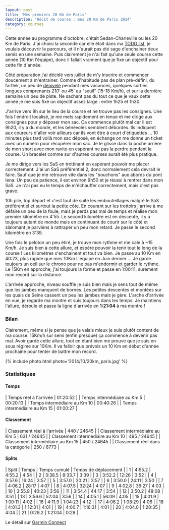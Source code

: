 ```yaml
---
layout: post
title: 'Mes premiers 20 Km de Paris'
description: 'Récit de course : mes 20 Km de Paris 2014'
category: courses
---
```


Cette année au programme d'octobre, c'était Sedan-Charleville ou les
20 Km de Paris. J'ai choisi la seconde car elle était dans ma [TODO list][1],
je voulais découvrir le parcours, et il n'aurait pas été sage d'enchainer deux semis
en une semaine. Puis clairement je n'ai fait qu'une seule course
cette année (10 Km l'équipe), donc il fallait vraiment que je fixe un objectif
pour cette fin d'année.

Côté préparation j'ai décidé vers juillet de m'y inscrire et commencer doucement
à m'entrainer. Comme d'habitude pas de plan pré-défini, du fartlek, un peu
de [dénivelé][2] pendant mes vacances, quelques sorties longues comprenants
2*10' ou 4*5' au "seuil" (15-18 Km/h), et sur la dernière semaine un peu de
piste. Ne sachant pas du tout ce que je vaux cette année je me suis fixé un
objectif assez large : entre 1h25 et 1h30.

J'arrive vers 9h sur le lieu de la course et ne trouve pas les
consignes. Une fois l'endroit localisé, je me mets rapidement en tenue
et me dirige aux consignes pour y déposer mon sac. Ça commence plutôt mal car
il est 9h20, il y a du monde, et les bénévoles semblent débordés.
Ils indiquent aux coureurs d'aller voir ailleurs car ils vont être à court
d'étiquettes ... 10 minutes plus tard voilà mon sac déposé, en échange on me
donne un ticket avec un numéro pour récupérer mon sac. Je le glisse dans la
poche arrière de mon short avec mon ravito en espérant ne pas la perdre pendant
la course. Un bracelet comme sur d'autres courses aurait été plus pratique.

Je me dirige vers les SaS en trottinant en espérant pouvoir me placer
correctement. J'ai un SaS préférentiel 2, donc normalement cela devrait le faire.
Sauf que je me retrouve vite dans les "bouchons" aux abords du pont Iena.
Un peu de patience, il est environ 9h50 et je réussi à rentrer dans mon SaS.
Je n'ai pas eu le temps de m'échauffer correctement, mais c'est pas grave.

10h pile, top départ et c'est tout de suite les embouteillages malgré le SaS
préférentiel et surtout la petite côte. En courant sur les trottoirs j'arrive
à me défaire un peu de la foule, mais je perds pas mal de temps et réalise mon
premier kilomètre en 4'55. Le second kilomètre est en descente, il y a toujours
autant de monde mais en continuant de courir sur le côté et slalomant je
parviens à rattraper un peu mon retard. Je passe le second kilomètre en 3'39.

Une fois le peloton un peu étiré, je trouve mon rythme et me cale à ~15 Km/h.
Je suis bien à cette allure, et espère pouvoir la tenir tout le long de la
course ! Les kilomètres s'enchainent et tout va bien. Je passe au 10 Km en 40:23,
plus rapide que mes 10Km L'équipe en Juin dernier ... Je garde toujours un oeil
sur le chrono pour ne pas m'endormir et garder le rythme. Le 15Km en approche,
j'ai toujours la forme et passe en 1:00:11, surement mon record sur la distance.

L'arrivée approche, niveau souffle je suis bien mais je sens tout de même que
les jambes manquent de bornes. Les petites descentes et montées sur les
quais de Seine cassent un peu les jambes mais je gère.
L'arche d'arrivée en vue, je regarde ma montre et suis toujours dans les temps.
Je maintiens l'allure, déroule et passe la ligne d'arrivée en **1:21:04** à ma
montre !

### Bilan

Clairement, même si je pense que je valais mieux je suis plutôt
content de ma course. 15Km/h sur semi (enfin presque) ça commence à devenir
pas mal. Avoir gardé cette allure, tout en étant bien me prouve que je suis
en sous régime sur 10Km. Il va falloir que prévois un 10 Km en début d'année
prochaine pour tenter de battre mon record.

{% include photo.html photo='2014/10/20km_paris.jpg' %}

### Statistiques

#### Temps

| Temps réel à l'arrivée              | 01:20:52 |
| Temps intermédiaire au Km 5         | 00:20:13 |
| Temps intermédiaire au Km 10        | 00:40:26 |
| Temps intermédiaire au Km 15        | 01:00:27 |

#### Classement

| Classement réel à l'arrivée         | 440 / 24645 |
| Classement intermédiaire au Km 5    | 631 / 24645 |
| Classement intermédiaire au Km 10   | 495 / 24645 |
| Classement intermédiaire au Km 15   | 450 / 24645 |
| Classement réel dans la catégorie   | 250 / 8773  |

#### Splits

| Split | Temps  | Temps cumulé | Temps de déplacement |
| 1     | 4:55.2 | 4:55.2       | 4:54                 |
| 2     | 3:38.5 | 8:33.7       | 3:39                 |
| 3     | 3:52.2 | 12:26        | 3:52                 |
| 4     | 3:57.6 | 16:24        | 3:57                 |
| 5     | 3:57.0 | 20:21        | 3:57                 |
| 6     | 3:50.0 | 24:11        | 3:50                 |
| 7     | 4:06.2 | 28:17        | 4:07                 |
| 8     | 4:07.5 | 32:24        | 4:07                 |
| 9     | 4:02.8 | 36:27        | 4:03                 |
| 10    | 3:55.9 | 40:23        | 3:56                 |
| 11    | 3:54.4 | 44:17        | 3:54                 |
| 12    | 3:50.2 | 48:08        | 3:51                 |
| 13    | 3:56.6 | 52:04        | 3:56                 |
| 14    | 4:05.1 | 56:09        | 4:05                 |
| 15    | 4:01.9 | 1:00:11      | 4:02                 |
| 16    | 4:11.9 | 1:04:23      | 4:12                 |
| 17    | 4:06.2 | 1:08:29      | 4:06                 |
| 18    | 4:01.3 | 1:12:31      | 4:01                 |
| 19    | 4:00.7 | 1:16:31      | 4:01                 |
| 20    | 4:04.0 | 1:20:35      | 4:04                 |
| 21    | 0:29.2 | 1:21:04      | 0:29                 |

Le détail sur [Garmin Connect][3]

[1]: /todo-list.html
[2]: https://connect.garmin.com/modern/activity/553161072
[3]: https://connect.garmin.com/modern/activity/610789133
